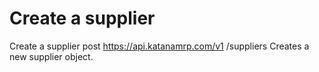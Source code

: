 # Create a supplier

Create a supplier post https://api.katanamrp.com/v1 /suppliers Creates a new supplier
object.
